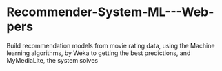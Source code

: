# Recommender-System-ML---Web-pers
Build recommendation models from movie rating data, using the Machine learning algorithms, by Weka to getting the best predictions, and MyMediaLite, the system solves 
